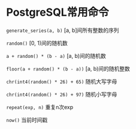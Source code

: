 # PostgreSQL常用命令

`generate_series(a, b)` [a, b]间所有整数的序列

`random()` [0, 1)间的随机数

`a + random() * (b - a)` [a, b)间的随机数

`floor(a + random() * (b - a))` [a, b)间的随机整数

`chr(int4(random() * 26) + 65)` 随机大写字母

`chr(int4(random() * 26) + 97)` 随机小写字母

`repeat(exp, n)` 重复n次exp

`now()` 当前时间戳
